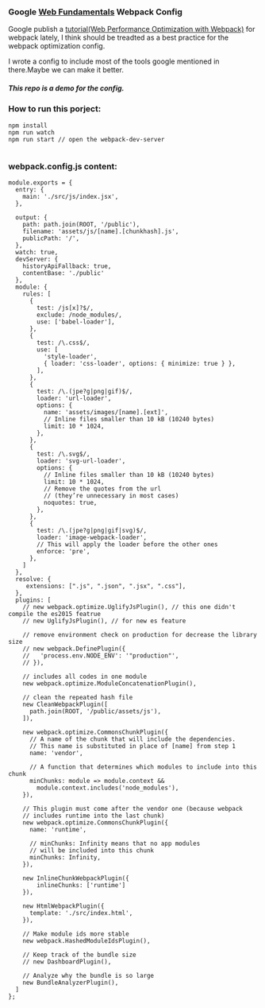 ### Google [Web Fundamentals](https://developers.google.com/web/fundamentals/) Webpack Config

Google publish a [tutorial(Web Performance Optimization with Webpack)](https://developers.google.com/web/fundamentals/performance/webpack/) for webpack  lately, I think should be treadted as a
best practice for the webpack optimization config.

I wrote a config to include most of the tools google mentioned in there.Maybe we can make it better.

##### This repo is a demo for the config.

### How to run this porject:

```
npm install
npm run watch
npm run start // open the webpack-dev-server


```


### webpack.config.js content:

```
module.exports = {
  entry: {
    main: './src/js/index.jsx',
  },

  output: {
    path: path.join(ROOT, '/public'),
    filename: 'assets/js/[name].[chunkhash].js',
    publicPath: '/',
  },
  watch: true,
  devServer: {
    historyApiFallback: true,
    contentBase: './public'
  },
  module: {
    rules: [
      {
        test: /js[x]?$/,
        exclude: /node_modules/,
        use: ['babel-loader'],
      },
      {
        test: /\.css$/,
        use: [
          'style-loader',
          { loader: 'css-loader', options: { minimize: true } },
        ],
      },
      {
        test: /\.(jpe?g|png|gif)$/,
        loader: 'url-loader',
        options: {
          name: 'assets/images/[name].[ext]',
          // Inline files smaller than 10 kB (10240 bytes)
          limit: 10 * 1024,
        },
      },
      {
        test: /\.svg$/,
        loader: 'svg-url-loader',
        options: {
          // Inline files smaller than 10 kB (10240 bytes)
          limit: 10 * 1024,
          // Remove the quotes from the url
          // (they’re unnecessary in most cases)
          noquotes: true,
        },
      },
      {
        test: /\.(jpe?g|png|gif|svg)$/,
        loader: 'image-webpack-loader',
        // This will apply the loader before the other ones
        enforce: 'pre',
      },
    ]
  },
  resolve: {
     extensions: [".js", ".json", ".jsx", ".css"],
  },
  plugins: [
    // new webpack.optimize.UglifyJsPlugin(), // this one didn't compile the es2015 featrue
    // new UglifyJsPlugin(), // for new es feature
    
    // remove environment check on production for decrease the library size
    // new webpack.DefinePlugin({
    //   'process.env.NODE_ENV': '"production"',
    // }),
    
    // includes all codes in one module
    new webpack.optimize.ModuleConcatenationPlugin(),

    // clean the repeated hash file
    new CleanWebpackPlugin([
      path.join(ROOT, '/public/assets/js'),
    ]),

    new webpack.optimize.CommonsChunkPlugin({
      // A name of the chunk that will include the dependencies.
      // This name is substituted in place of [name] from step 1
      name: 'vendor',

      // A function that determines which modules to include into this chunk
      minChunks: module => module.context &&
        module.context.includes('node_modules'),
    }),

    // This plugin must come after the vendor one (because webpack
    // includes runtime into the last chunk)
    new webpack.optimize.CommonsChunkPlugin({
      name: 'runtime',

      // minChunks: Infinity means that no app modules
      // will be included into this chunk
      minChunks: Infinity,
    }),

    new InlineChunkWebpackPlugin({
        inlineChunks: ['runtime']
    }),

    new HtmlWebpackPlugin({
      template: './src/index.html',
    }),

    // Make module ids more stable
    new webpack.HashedModuleIdsPlugin(),

    // Keep track of the bundle size
    // new DashboardPlugin(),

    // Analyze why the bundle is so large
    new BundleAnalyzerPlugin(),
  ]
};
```
